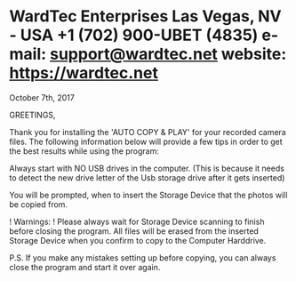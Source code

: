 WardTec Enterprises
Las Vegas, NV - USA
+1 (702) 900-UBET (4835)
e-mail: support@wardtec.net
website: https://wardtec.net
===========================================

October 7th, 2017

GREETINGS,

Thank you for installing the 'AUTO COPY & PLAY' for your
 recorded camera files. The following information below will provide
 a few tips in order to get the best results while using the program:

Always start with NO USB drives in the computer.
 (This is because it needs to detect the new drive letter
 of the Usb storage drive after it gets inserted)

You will be prompted, when to insert the Storage Device
 that the photos will be copied from.

! Warnings: !
Please always wait for Storage Device scanning to finish before
 closing the program. All files will be erased from the inserted
 Storage Device when you confirm to copy to the Computer Harddrive.

P.S. If you make any mistakes setting up before copying,
 you can always close the program and start it over again.
